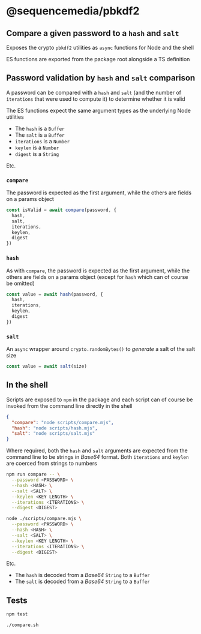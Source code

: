 # @sequencemedia/pbkdf2

## Compare a given password to a `hash` and `salt`

Exposes the crypto `pbkdf2` utilities as `async` functions for Node and the shell

ES functions are exported from the package root alongside a TS definition

## Password validation by `hash` and `salt` comparison

A password can be compared with a `hash` and `salt` (and the number of `iterations` that were used to compute it) to determine whether it is valid

The ES functions expect the same argument types as the underlying Node utilities

- The `hash` is a `Buffer`
- The `salt` is a `Buffer`
- `iterations` is a `Number`
- `keylen` is a `Number`
- `digest` is a `String`

Etc.

### `compare`

The password is expected as the first argument, while the others are fields on a params object

```javascript
const isValid = await compare(password, {
  hash,
  salt,
  iterations,
  keylen,
  digest
})
```

### `hash`

As with `compare`, the password is expected as the first argument, while the others are fields on a params object (except for `hash` which can of course be omitted)

```javascript
const value = await hash(password, {
  hash,
  iterations,
  keylen,
  digest
})
```

### `salt`

An `async` wrapper around `crypto.randomBytes()` to _generate_ a salt of the salt size

```javascript
const value = await salt(size)
```

## In the shell

Scripts are exposed to `npm` in the package and each script can of course be invoked from the command line directly in the shell

```json
{
  "compare": "node scripts/compare.mjs",
  "hash": "node scripts/hash.mjs",
  "salt": "node scripts/salt.mjs"
}
```

Where required, both the `hash` and `salt` arguments are expected from the command line to be strings in _Base64_ format. Both `iterations` and `keylen` are coerced from strings to numbers

```bash
npm run compare -- \
  --password <PASSWORD> \
  --hash <HASH> \
  --salt <SALT> \
  --keylen <KEY LENGTH> \
  --iterations <ITERATIONS> \
  --digest <DIGEST>
```

```bash
node ./scripts/compare.mjs \
  --password <PASSWORD> \
  --hash <HASH> \
  --salt <SALT> \
  --keylen <KEY LENGTH> \
  --iterations <ITERATIONS> \
  --digest <DIGEST>
```

Etc.

- The `hash` is decoded from a _Base64_ `String` to a `Buffer`
- The `salt` is decoded from a _Base64_ `String` to a `Buffer`

## Tests

```bash
npm test
```

```bash
./compare.sh
```
